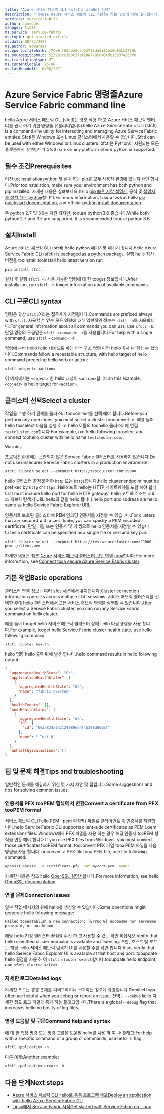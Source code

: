 ```yaml
---
title: "Azure 서비스 패브릭 CLI (sfctl) aaaGet 시작"
description: "Toouse Azure 서비스 패브릭 CLI hello 하는 방법에 대해 알아봅니다. 자세한 방법을 tooconnect tooa 클러스터와 방법을 toomanage 응용 프로그램입니다."
services: service-fabric
author: samedder
manager: timlt
ms.service: service-fabric
ms.topic: get-started-article
ms.date: 08/22/2017
ms.author: edwardsa
ms.openlocfilehash: f76e8ff65bb38dfb63791da0a23e19b93b337f6b
ms.sourcegitcommit: 523283cc1b3c37c428e77850964dc1c33742c5f0
ms.translationtype: MT
ms.contentlocale: ko-KR
ms.lasthandoff: 10/06/2017
---
```

# <a name="azure-service-fabric-command-line"></a><span data-ttu-id="2c190-104">Azure Service Fabric 명령줄</span><span class="sxs-lookup"><span data-stu-id="2c190-104">Azure Service Fabric command line</span></span>

<span data-ttu-id="2c190-105">hello Azure 서비스 패브릭 CLI (sfctl)는 상호 작용 하 고 Azure 서비스 패브릭 엔터티를 관리 하기 위한 명령줄 유틸리티입니다.</span><span class="sxs-lookup"><span data-stu-id="2c190-105">hello Azure Service Fabric CLI (sfctl) is a command-line utility for interacting and managing Azure Service Fabric entities.</span></span> <span data-ttu-id="2c190-106">Sfctl은 Windows 또는 Linux 클러스터에서 사용할 수 있습니다.</span><span class="sxs-lookup"><span data-stu-id="2c190-106">Sfctl can be used with either Windows or Linux clusters.</span></span> <span data-ttu-id="2c190-107">Sfctl은 Python이 지원되는 모든 플랫폼에서 실행됩니다.</span><span class="sxs-lookup"><span data-stu-id="2c190-107">Sfctl runs on any platform where python is supported.</span></span>

## <a name="prerequisites"></a><span data-ttu-id="2c190-108">필수 조건</span><span class="sxs-lookup"><span data-stu-id="2c190-108">Prerequisites</span></span>

<span data-ttu-id="2c190-109">이전 tooinstallation python 및 설치 하는 pip를 모두 사용자 환경에 있는지 확인 합니다.</span><span class="sxs-lookup"><span data-stu-id="2c190-109">Prior tooinstallation, make sure your environment has both python and pip installed.</span></span> <span data-ttu-id="2c190-110">자세한 내용은 살펴보세요 hello [pip 빠른 시작 설명서](https://pip.pypa.io/en/latest/quickstart/), 공식 및 [설명서를 설치 하는 python](https://wiki.python.org/moin/BeginnersGuide/Download)합니다.</span><span class="sxs-lookup"><span data-stu-id="2c190-110">For more information, take a look at hello [pip quickstart documentation](https://pip.pypa.io/en/latest/quickstart/), and official [python install documentation](https://wiki.python.org/moin/BeginnersGuide/Download).</span></span>

<span data-ttu-id="2c190-111">두 python 2.7 및 3.6는 지원 되지만, toouse python 3.6 좋습니다.</span><span class="sxs-lookup"><span data-stu-id="2c190-111">While both python 2.7 and 3.6 are supported, it is recommended toouse python 3.6.</span></span>

## <a name="install"></a><span data-ttu-id="2c190-112">설치</span><span class="sxs-lookup"><span data-stu-id="2c190-112">Install</span></span>

<span data-ttu-id="2c190-113">Azure 서비스 패브릭 CLI (sfctl) hello python 패키지로 패키지 됩니다.</span><span class="sxs-lookup"><span data-stu-id="2c190-113">hello Azure Service Fabric CLI (sfctl) is packaged as a python package.</span></span> <span data-ttu-id="2c190-114">실행 hello 최신 버전을 tooinstall:</span><span class="sxs-lookup"><span data-stu-id="2c190-114">tooinstall hello latest version run:</span></span>

```bash
pip install sfctl
```

<span data-ttu-id="2c190-115">설치 후 실행 `sfctl -h` 사용 가능한 명령에 대 한 tooget 정보입니다.</span><span class="sxs-lookup"><span data-stu-id="2c190-115">After installation, run `sfctl -h` tooget information about available commands.</span></span>

## <a name="cli-syntax"></a><span data-ttu-id="2c190-116">CLI 구문</span><span class="sxs-lookup"><span data-stu-id="2c190-116">CLI syntax</span></span>

<span data-ttu-id="2c190-117">명령은 항상 `sfctl`이라는 접두사가 지정됩니다.</span><span class="sxs-lookup"><span data-stu-id="2c190-117">Commands are prefixed always with `sfctl`.</span></span> <span data-ttu-id="2c190-118">사용할 수 있는 모든 명령에 대한 일반적인 정보는 `sfctl -h`를 사용합니다.</span><span class="sxs-lookup"><span data-stu-id="2c190-118">For general information about all commands you can use, use `sfctl -h`.</span></span> <span data-ttu-id="2c190-119">단일 명령의 도움말은 `sfctl <command> -h`를 사용합니다.</span><span class="sxs-lookup"><span data-stu-id="2c190-119">For help with a single command, use `sfctl <command> -h`.</span></span>

<span data-ttu-id="2c190-120">명령에 따라 hello hello 대상으로 하는 반복 구조 명령 이전 hello 동사 나 작업 수 있습니다.</span><span class="sxs-lookup"><span data-stu-id="2c190-120">Commands follow a repeatable structure, with hello target of hello command preceding hello verb or action:</span></span>

```azurecli
sfctl <object> <action>
```

<span data-ttu-id="2c190-121">이 예제에서는 `<object>` 한 hello 대상이 `<action>`합니다.</span><span class="sxs-lookup"><span data-stu-id="2c190-121">In this example, `<object>` is hello target for `<action>`.</span></span>

## <a name="select-a-cluster"></a><span data-ttu-id="2c190-122">클러스터 선택</span><span class="sxs-lookup"><span data-stu-id="2c190-122">Select a cluster</span></span>

<span data-ttu-id="2c190-123">작업을 수행 하기 전에를 클러스터 tooconnect를 선택 해야 합니다.</span><span class="sxs-lookup"><span data-stu-id="2c190-123">Before you perform any operations, you must select a cluster tooconnect to.</span></span> <span data-ttu-id="2c190-124">예를 들어 hello tooselect 다음을 실행 하 고 hello 이름의 toohello 클러스터에 연결 `testcluster.com`합니다.</span><span class="sxs-lookup"><span data-stu-id="2c190-124">For example, run hello following tooselect and connect toohello cluster with hello name `testcluster.com`.</span></span>

> [!WARNING]
> <span data-ttu-id="2c190-125">프로덕션 환경에는 보안되지 않은 Service Fabric 클러스터를 사용하지 않습니다.</span><span class="sxs-lookup"><span data-stu-id="2c190-125">Do not use unsecured Service Fabric clusters in a production environment.</span></span>

```azurecli
sfctl cluster select --endpoint http://testcluster.com:19080
```

<span data-ttu-id="2c190-126">hello 클러스터 끝점 붙어야 `http` 또는 `https`합니다.</span><span class="sxs-lookup"><span data-stu-id="2c190-126">hello cluster endpoint must be prefixed by `http` or `https`.</span></span> <span data-ttu-id="2c190-127">Hello 포트 hello는 HTTP 게이트웨이를 포함 해야 합니다.</span><span class="sxs-lookup"><span data-stu-id="2c190-127">It must include hello port for hello HTTP gateway.</span></span> <span data-ttu-id="2c190-128">hello 포트와 주소는 서비스 패브릭 탐색기 URL hello와 같을 hello 됩니다.</span><span class="sxs-lookup"><span data-stu-id="2c190-128">hello port and address are hello same as hello Service Fabric Explorer URL.</span></span>

<span data-ttu-id="2c190-129">인증서로 보호된 클러스터에 PEM 인코딩 인증서를 지정할 수 있습니다.</span><span class="sxs-lookup"><span data-stu-id="2c190-129">For clusters that are secured with a certificate, you can specify a PEM encoded certificate.</span></span> <span data-ttu-id="2c190-130">단일 파일 또는 인증서 및 키 쌍으로 hello 인증서를 지정할 수 있습니다.</span><span class="sxs-lookup"><span data-stu-id="2c190-130">hello certificate can be specified as a single file or cert and key pair.</span></span>

```azurecli
sfctl cluster select --endpoint https://testsecurecluster.com:19080 --pem ./client.pem
```

<span data-ttu-id="2c190-131">자세한 내용은 참조 [Azure 서비스 패브릭 클러스터 보안 연결 tooa](service-fabric-connect-to-secure-cluster.md)합니다.</span><span class="sxs-lookup"><span data-stu-id="2c190-131">For more information, see [Connect tooa secure Azure Service Fabric cluster](service-fabric-connect-to-secure-cluster.md).</span></span>

## <a name="basic-operations"></a><span data-ttu-id="2c190-132">기본 작업</span><span class="sxs-lookup"><span data-stu-id="2c190-132">Basic operations</span></span>

<span data-ttu-id="2c190-133">클러스터 연결 정보는 여러 sfctl 세션에서 유지됩니다.</span><span class="sxs-lookup"><span data-stu-id="2c190-133">Cluster connection information persists across multiple sfctl sessions.</span></span> <span data-ttu-id="2c190-134">서비스 패브릭 클러스터를 선택한 후에 hello 클러스터에서 모든 서비스 패브릭 명령을 실행할 수 있습니다.</span><span class="sxs-lookup"><span data-stu-id="2c190-134">After you select a Service Fabric cluster, you can run any Service Fabric command on hello cluster.</span></span>

<span data-ttu-id="2c190-135">예를 들어 tooget hello 서비스 패브릭 클러스터 상태 hello 다음 명령을 사용 합니다.</span><span class="sxs-lookup"><span data-stu-id="2c190-135">For example, tooget hello Service Fabric cluster health state, use hello following command:</span></span>

```azurecli
sfctl cluster health
```

<span data-ttu-id="2c190-136">hello 명령 hello 출력 뒤에 발생 합니다.</span><span class="sxs-lookup"><span data-stu-id="2c190-136">hello command results in hello following output:</span></span>

```json
{
  "aggregatedHealthState": "Ok",
  "applicationHealthStates": [
    {
      "aggregatedHealthState": "Ok",
      "name": "fabric:/System"
    }
  ],
  "healthEvents": [],
  "nodeHealthStates": [
    {
      "aggregatedHealthState": "Ok",
      "id": {
        "id": "66aa824a642124089ee474b398d06a57"
      },
      "name": "_Test_0"
    }
  ],
  "unhealthyEvaluations": []
}
```

## <a name="tips-and-troubleshooting"></a><span data-ttu-id="2c190-137">팁 및 문제 해결</span><span class="sxs-lookup"><span data-stu-id="2c190-137">Tips and troubleshooting</span></span>

<span data-ttu-id="2c190-138">일반적인 문제를 해결하기 위한 몇 가지 제안 및 팁입니다.</span><span class="sxs-lookup"><span data-stu-id="2c190-138">Some suggestions and tips for solving common issues.</span></span>

### <a name="convert-a-certificate-from-pfx-toopem-format"></a><span data-ttu-id="2c190-139">인증서를 PFX tooPEM 형식에서 변환</span><span class="sxs-lookup"><span data-stu-id="2c190-139">Convert a certificate from PFX tooPEM format</span></span>

<span data-ttu-id="2c190-140">서비스 패브릭 CLI hello PEM (.pem 확장명) 파일로 클라이언트 쪽 인증서를 지원합니다.</span><span class="sxs-lookup"><span data-stu-id="2c190-140">hello Service Fabric CLI supports client-side certificates as PEM (.pem extension) files.</span></span> <span data-ttu-id="2c190-141">Windows에서 PFX 파일을 사용 하는 경우 해당 인증서 tooPEM 형식을 변환 해야 합니다.</span><span class="sxs-lookup"><span data-stu-id="2c190-141">If you use PFX files from Windows, you must convert those certificates tooPEM format.</span></span> <span data-ttu-id="2c190-142">tooconvert PFX 파일 tooa PEM 파일을 다음 명령을 사용 합니다.</span><span class="sxs-lookup"><span data-stu-id="2c190-142">tooconvert a PFX file tooa PEM file, use the following command:</span></span>

```bash
openssl pkcs12 -in certificate.pfx -out mycert.pem -nodes
```

<span data-ttu-id="2c190-143">자세한 내용은 참조 hello [OpenSSL 설명서](https://www.openssl.org/docs/)합니다.</span><span class="sxs-lookup"><span data-stu-id="2c190-143">For more information, see hello [OpenSSL documentation](https://www.openssl.org/docs/).</span></span>

### <a name="connection-issues"></a><span data-ttu-id="2c190-144">연결 문제</span><span class="sxs-lookup"><span data-stu-id="2c190-144">Connection issues</span></span>

<span data-ttu-id="2c190-145">일부 작업 메시지의 뒤에 hello를 생성할 수 있습니다.</span><span class="sxs-lookup"><span data-stu-id="2c190-145">Some operations might generate hello following message:</span></span>

`Failed tooestablish a new connection: [Errno 8] nodename nor servname provided, or not known`

<span data-ttu-id="2c190-146">해당 hello 지정 클러스터 끝점을 수신 하 고 사용할 수 있는 확인 하십시오.</span><span class="sxs-lookup"><span data-stu-id="2c190-146">Verify that hello specified cluster endpoint is available and listening.</span></span> <span data-ttu-id="2c190-147">또한, 호스트 및 포트는 해당 hello 서비스 패브릭 탐색기 UI를 사용할 수를 확인 합니다.</span><span class="sxs-lookup"><span data-stu-id="2c190-147">Also, verify that hello Service Fabric Explorer UI is available at that host and port.</span></span> <span data-ttu-id="2c190-148">tooupdate hello 끝점을 사용 하 여 `sfctl cluster select`합니다.</span><span class="sxs-lookup"><span data-stu-id="2c190-148">tooupdate hello endpoint, use `sfctl cluster select`.</span></span>

### <a name="detailed-logs"></a><span data-ttu-id="2c190-149">자세한 로그</span><span class="sxs-lookup"><span data-stu-id="2c190-149">Detailed logs</span></span>

<span data-ttu-id="2c190-150">자세한 로그는 종종 문제를 디버그하거나 보고하는 경우에 유용합니다.</span><span class="sxs-lookup"><span data-stu-id="2c190-150">Detailed logs often are helpful when you debug or report an issue.</span></span> <span data-ttu-id="2c190-151">전역는 `--debug` hello 자세한 정도 로그 파일의 증가 하는 플래그입니다.</span><span class="sxs-lookup"><span data-stu-id="2c190-151">There is a global `--debug` flag that increases hello verbosity of log files.</span></span>

### <a name="command-help-and-syntax"></a><span data-ttu-id="2c190-152">명령 도움말 및 구문</span><span class="sxs-lookup"><span data-stu-id="2c190-152">Command help and syntax</span></span>

<span data-ttu-id="2c190-153">에 대 한 특정 명령 또는 명령 그룹을 도움말 hello를 사용 하 여 `-h` 플래그:</span><span class="sxs-lookup"><span data-stu-id="2c190-153">For help with a specific command or a group of commands, use hello `-h` flag:</span></span>

```azurecli
sfctl application -h
```

<span data-ttu-id="2c190-154">다른 예제:</span><span class="sxs-lookup"><span data-stu-id="2c190-154">Another example:</span></span>

```azurecli
sfctl application create -h
```

## <a name="next-steps"></a><span data-ttu-id="2c190-155">다음 단계</span><span class="sxs-lookup"><span data-stu-id="2c190-155">Next steps</span></span>

* [<span data-ttu-id="2c190-156">Azure 서비스 패브릭 CLI hello로 응용 프로그램 배포</span><span class="sxs-lookup"><span data-stu-id="2c190-156">Deploy an application with hello Azure Service Fabric CLI</span></span>](service-fabric-application-lifecycle-sfctl.md)
* [<span data-ttu-id="2c190-157">Linux에서 Service Fabric 시작</span><span class="sxs-lookup"><span data-stu-id="2c190-157">Get started with Service Fabric on Linux</span></span>](service-fabric-get-started-linux.md)
